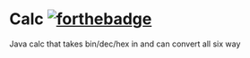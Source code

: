 # Calc [![forthebadge](https://forthebadge.com/images/badges/made-with-java.svg)](https://forthebadge.com)
Java calc that takes bin/dec/hex in and can convert all six way
